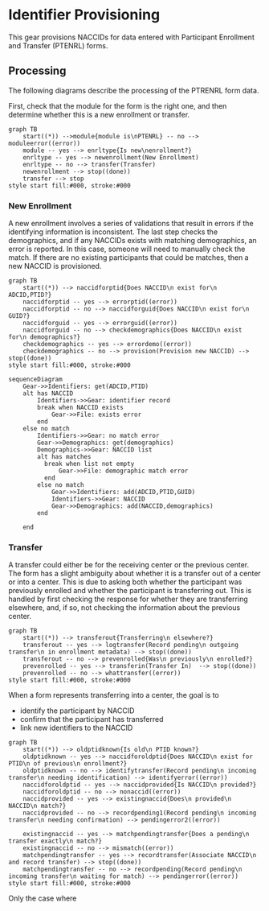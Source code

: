 # Identifier Provisioning

This gear provisions NACCIDs for data entered with Participant Enrollment and Transfer (PTENRL) forms.

## Processing

The following diagrams describe the processing of the PTRENRL form data.

First, check that the module for the form is the right one, and then determine whether this is a new enrollment or transfer.

```mermaid
graph TB
    start((*)) -->module{module is\nPTENRL} -- no --> moduleerror((error))
    module -- yes --> enrltype{Is new\nenrollment?}
    enrltype -- yes --> newenrollment(New Enrollment)    
    enrltype -- no --> transfer(Transfer)
    newenrollment --> stop((done))
    transfer --> stop
style start fill:#000, stroke:#000
```

### New Enrollment

A new enrollment involves a series of validations that result in errors if the identifying information is inconsistent.
The last step checks the demographics, and if any NACCIDs exists with matching demographics, an error is reported.
In this case, someone will need to manually check the match.
If there are no existing participants that could be matches, then a new NACCID is provisioned.

```mermaid
graph TB
    start((*)) --> naccidforptid{Does NACCID\n exist for\n ADCID,PTID?}
    naccidforptid -- yes --> errorptid((error))
    naccidforptid -- no --> naccidforguid{Does NACCID\n exist for\n GUID?}
    naccidforguid -- yes --> errorguid((error))
    naccidforguid -- no --> checkdemographics{Does NACCID\n exist for\n demographics?}
    checkdemographics -- yes --> errordemo((error))
    checkdemographics -- no --> provision(Provision new NACCID) --> stop((done))
style start fill:#000, stroke:#000
```


```mermaid
sequenceDiagram
    Gear->>Identifiers: get(ADCID,PTID)
    alt has NACCID
        Identifiers->>Gear: identifier record
        break when NACCID exists
            Gear->>File: exists error
        end
    else no match
        Identifiers->>Gear: no match error
        Gear->>Demographics: get(demographics)
        Demographics->>Gear: NACCID list
        alt has matches
          break when list not empty
              Gear->>File: demographic match error
          end
        else no match
            Gear->>Identifiers: add(ADCID,PTID,GUID)
            Identifiers->>Gear: NACCID
            Gear->>Demographics: add(NACCID,demographics)
        end

    end
```

### Transfer

A transfer could either be for the receiving center or the previous center.
The form has a slight ambiguity about whether it is a transfer out of a center or into a center.
This is due to asking both whether the participant was previously enrolled and whether the participant is transferring out.
This is handled by first checking the response for whether they are transferring elsewhere, and, if so, not checking the information about the previous center.

```mermaid
graph TB
    start((*)) --> transferout{Transferring\n elsewhere?}
    transferout -- yes --> logtransfer(Record pending\n outgoing transfer\n in enrollment metadata) --> stop((done))
    transferout -- no --> prevenrolled{Was\n previously\n enrolled?}
    prevenrolled -- yes --> transferin(Transfer In)  --> stop((done))
    prevenrolled -- no --> whattransfer((error)) 
style start fill:#000, stroke:#000
```

When a form represents transferring into a center, the goal is to

* identify the participant by NACCID
* confirm that the participant has transferred
* link new identifiers to the NACCID


```mermaid
graph TB
    start((*)) --> oldptidknown{Is old\n PTID known?}
    oldptidknown -- yes --> naccidforoldptid{Does NACCID\n exist for PTID\n of previous\n enrollment?}
    oldptidknown -- no --> identifytransfer(Record pending\n incoming transfer\n needing identification) --> identifyerror((error))
    naccidforoldptid -- yes --> naccidprovided{Is NACCID\n provided?}
    naccidforoldptid -- no --> nonaccid((error))
    naccidprovided -- yes --> existingnaccid{Does\n provided\n NACCID\n match?}
    naccidprovided -- no --> recordpending1(Record pending\n incoming transfer\n needing confirmation) --> pendingerror2((error))

    existingnaccid -- yes --> matchpendingtransfer{Does a pending\n transfer exactly\n match?}
    existingnaccid -- no --> mismatch((error))
    matchpendingtransfer -- yes --> recordtransfer(Associate NACCID\n and record transfer) --> stop((done))
    matchpendingtransfer -- no --> recordpending(Record pending\n incoming transfer\n waiting for match) --> pendingerror((error))
style start fill:#000, stroke:#000
```

Only the case where 
